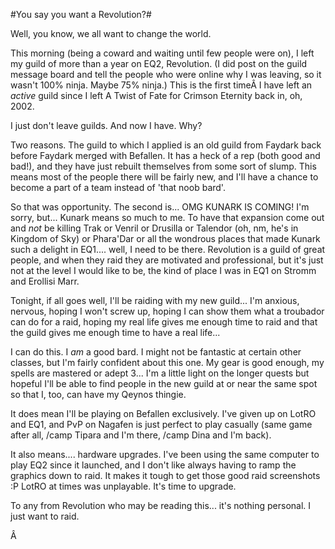 #You say you want a Revolution?#

Well, you know, we all want to change the world.

This morning (being a coward and waiting until few people were on), I left my guild of more than a year on EQ2, Revolution. (I did post on the guild message board and tell the people who were online why I was leaving, so it wasn't 100% ninja. Maybe 75% ninja.) This is the first timeÂ I have left an *active* guild since I left A Twist of Fate for Crimson Eternity back in, oh, 2002.

I just don't leave guilds. And now I have. Why?



Two reasons. The guild to which I applied is an old guild from Faydark back before Faydark merged with Befallen. It has a heck of a rep (both good and bad!), and they have just rebuilt themselves from some sort of slump. This means most of the people there will be fairly new, and I'll have a chance to become a part of a team instead of 'that noob bard'.

So that was opportunity. The second is... OMG KUNARK IS COMING! I'm sorry, but... Kunark means so much to me. To have that expansion come out and *not* be killing Trak or Venril or Drusilla or Talendor (oh, nm, he's in Kingdom of Sky) or Phara'Dar or all the wondrous places that made Kunark such a delight in EQ1.... well, I need to be there. Revolution is a guild of great people, and when they raid they are motivated and professional, but it's just not at the level I would like to be, the kind of place I was in EQ1 on Stromm and Erollisi Marr.

Tonight, if all goes well, I'll be raiding with my new guild... I'm anxious, nervous, hoping I won't screw up, hoping I can show them what a troubador can do for a raid, hoping my real life gives me enough time to raid and that the guild gives me enough time to have a real life...

I can do this. I *am* a good bard. I might not be fantastic at certain other classes, but I'm fairly confident about this one. My gear is good enough, my spells are mastered or adept 3... I'm a little light on the longer quests but hopeful I'll be able to find people in the new guild at or near the same spot so that I, too, can have my Qeynos thingie.

It does mean I'll be playing on Befallen exclusively. I've given up on LotRO and EQ1, and PvP on Nagafen is just perfect to play casually (same game after all, /camp Tipara and I'm there, /camp Dina and I'm back).

It also means.... hardware upgrades. I've been using the same computer to play EQ2 since it launched, and I don't like always having to ramp the graphics down to raid. It makes it tough to get those good raid screenshots :P LotRO at times was unplayable. It's time to upgrade.

To any from Revolution who may be reading this... it's nothing personal. I just want to raid.

Â 
